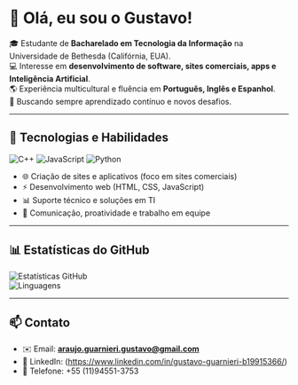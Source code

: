 # 👋 Olá, eu sou o Gustavo!

🎓 Estudante de **Bacharelado em Tecnologia da Informação** na Universidade de Bethesda (Califórnia, EUA).  
💻 Interesse em **desenvolvimento de software, sites comerciais, apps e Inteligência Artificial**.  
🌎 Experiência multicultural e fluência em **Português, Inglês e Espanhol**.  
🚀 Buscando sempre aprendizado contínuo e novos desafios.

---

## 🔧 Tecnologias e Habilidades
![C++](https://img.shields.io/badge/C++-00599C?style=for-the-badge&logo=cplusplus&logoColor=white)
![JavaScript](https://img.shields.io/badge/JavaScript-F7DF1E?style=for-the-badge&logo=javascript&logoColor=black)
![Python](https://img.shields.io/badge/Python-3776AB?style=for-the-badge&logo=python&logoColor=white)

- 🌐 Criação de sites e aplicativos (foco em sites comerciais)  
- ⚡ Desenvolvimento web (HTML, CSS, JavaScript)  
- 📊 Suporte técnico e soluções em TI  
- 🤝 Comunicação, proatividade e trabalho em equipe  

---
## 📊 Estatísticas do GitHub
![Estatísticas GitHub](https://github-readme-stats.vercel.app/api?username=guessinguer&show_icons=true&theme=tokyonight)  
![Linguagens](https://github-readme-stats.vercel.app/api/top-langs/?username=guessinguer&layout=compact&theme=tokyonight)  

---

## 📫 Contato
- ✉️ Email: **araujo.guarnieri.gustavo@gmail.com**  
- 💼 LinkedIn: (https://www.linkedin.com/in/gustavo-guarnieri-b19915366/)
- 📲 Telefone: +55 (11)94551-3753  

